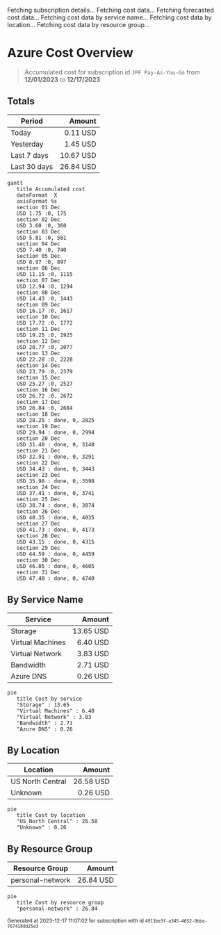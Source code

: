 Fetching subscription details...
Fetching cost data...
Fetching forecasted cost data...
Fetching cost data by service name...
Fetching cost data by location...
Fetching cost data by resource group...
# Azure Cost Overview

> Accumulated cost for subscription id `JPF Pay-As-You-Go` from **12/01/2023** to **12/17/2023**

## Totals

|Period|Amount|
|---|---:|
|Today|0.11 USD|
|Yesterday|1.45 USD|
|Last 7 days|10.67 USD|
|Last 30 days|26.84 USD|

```mermaid
gantt
   title Accumulated cost
   dateFormat  X
   axisFormat %s
   section 01 Dec
   USD 1.75 :0, 175
   section 02 Dec
   USD 3.60 :0, 360
   section 03 Dec
   USD 5.81 :0, 581
   section 04 Dec
   USD 7.40 :0, 740
   section 05 Dec
   USD 8.97 :0, 897
   section 06 Dec
   USD 11.15 :0, 1115
   section 07 Dec
   USD 12.94 :0, 1294
   section 08 Dec
   USD 14.43 :0, 1443
   section 09 Dec
   USD 16.17 :0, 1617
   section 10 Dec
   USD 17.72 :0, 1772
   section 11 Dec
   USD 19.25 :0, 1925
   section 12 Dec
   USD 20.77 :0, 2077
   section 13 Dec
   USD 22.28 :0, 2228
   section 14 Dec
   USD 23.79 :0, 2379
   section 15 Dec
   USD 25.27 :0, 2527
   section 16 Dec
   USD 26.72 :0, 2672
   section 17 Dec
   USD 26.84 :0, 2684
   section 18 Dec
   USD 28.25 : done, 0, 2825
   section 19 Dec
   USD 29.94 : done, 0, 2994
   section 20 Dec
   USD 31.40 : done, 0, 3140
   section 21 Dec
   USD 32.91 : done, 0, 3291
   section 22 Dec
   USD 34.43 : done, 0, 3443
   section 23 Dec
   USD 35.98 : done, 0, 3598
   section 24 Dec
   USD 37.41 : done, 0, 3741
   section 25 Dec
   USD 38.74 : done, 0, 3874
   section 26 Dec
   USD 40.35 : done, 0, 4035
   section 27 Dec
   USD 41.73 : done, 0, 4173
   section 28 Dec
   USD 43.15 : done, 0, 4315
   section 29 Dec
   USD 44.59 : done, 0, 4459
   section 30 Dec
   USD 46.05 : done, 0, 4605
   section 31 Dec
   USD 47.40 : done, 0, 4740
```

## By Service Name

|Service|Amount|
|---|---:|
|Storage|13.65 USD|
|Virtual Machines|6.40 USD|
|Virtual Network|3.83 USD|
|Bandwidth|2.71 USD|
|Azure DNS|0.26 USD|

```mermaid
pie
   title Cost by service
   "Storage" : 13.65
   "Virtual Machines" : 6.40
   "Virtual Network" : 3.83
   "Bandwidth" : 2.71
   "Azure DNS" : 0.26
```

## By Location

|Location|Amount|
|---|---:|
|US North Central|26.58 USD|
|Unknown|0.26 USD|

```mermaid
pie
   title Cost by location
   "US North Central" : 26.58
   "Unknown" : 0.26
```

## By Resource Group

|Resource Group|Amount|
|---|---:|
|personal-network|26.84 USD|

```mermaid
pie
   title Cost by resource group
   "personal-network" : 26.84
```

<sup>Generated at 2023-12-17 11:07:02 for subscription with id `4913be3f-a345-4652-9bba-767418dd25e3`</sup>
